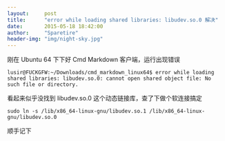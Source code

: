 ```yaml
---
layout:     post
title:      "error while loading shared libraries: libudev.so.0 解决"
date:       2015-05-18 18:42:00
author:     "Sparetire"
header-img: "img/night-sky.jpg"
---
```


刚在 Ubuntu 64 下下好 Cmd Markdown 客户端，运行出现错误

	lusir@FUCKGFW:~/Downloads/cmd_markdown_linux64$ error while loading shared libraries: libudev.so.0: cannot open shared object file: No such file or directory.

看起来似乎没找到 libudev.so.0 这个动态链接库，查了下做个软连接搞定

	sudo ln -s /lib/x86_64-linux-gnu/libudev.so.1 /lib/x86_64-linux-gnu/libudev.so.0

顺手记下
